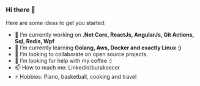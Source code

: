 ### Hi there 👋

Here are some ideas to get you started:

- 🔭 I’m currently working on **.Net Core, ReactJs, AngularJs, Git Actions, Sql, Redis, Wpf**
- 🌱 I’m currently learning **Golang, Aws, Docker and exactly Linux :)**
- 👯 I’m looking to collaborate on open source projects.
- 🤔 I’m looking for help with my coffee :)
- 📫 How to reach me: Linkedin/buraksecer
- ⚡ Hobbies: Piano, basketball, cooking and travel 

